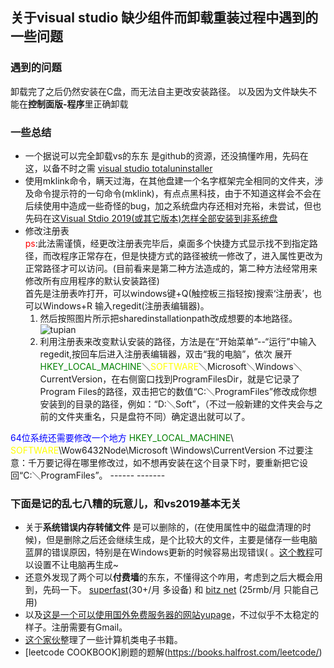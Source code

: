 ## 关于visual studio 缺少组件而卸载重装过程中遇到的一些问题
### 遇到的问题
卸载完了之后仍然安装在C盘，而无法自主更改安装路径。
以及因为文件缺失不能在**控制面版-程序**里正确卸载
### 一些总结
* 一个据说可以完全卸载vs的东东 是github的资源，还没搞懂咋用，先码在这，以备不时之需
[visual studio totaluninstaller](https://github.com/Microsoft/VisualStudioUninstaller)
* 使用mklink命令，瞒天过海，在其他盘建一个名字框架完全相同的文件夹，涉及命令提示符的一句命令(mklink)，有点点黑科技，由于不知道这样会不会在后续使用中造成一些奇怪的bug，加之系统盘内存还相对充裕，未尝试，但也先码在这[Visual Stdio 2019(或其它版本)怎样全部安装到非系统盘](https://zhuanlan.zhihu.com/p/87509706)
* 修改注册表  
 <font color = red>ps</font>:此法需谨慎，经更改注册表完毕后，桌面多个快捷方式显示找不到指定路径，而改程序正常存在，但是快捷方式的路径被统一修改了，进入属性更改为正常路径才可以访问。(目前看来是第二种方法造成的，第二种方法经常用来修改所有应用程序的默认安装路径)  
 首先是注册表咋打开，可以windows键+Q(触控板三指轻按)搜索‘注册表’，也可以Windows+R 输入regedit(注册表编辑器)。
  1. 然后按照图片所示把sharedinstallationpath改成想要的本地路径。
![tupian](https://img-blog.csdnimg.cn/20210122093019664.png?x-oss-process=image/watermark,type_ZmFuZ3poZW5naGVpdGk,shadow_10,text_aHR0cHM6Ly9ibG9nLmNzZG4ubmV0L3N3anR1c3o=,size_16,color_FFFFFF,t_70)  
  2. 利用注册表来改变默认安装的路径，方法是在“开始菜单”--“运行”中输入regedit,按回车后进入注册表编辑器，双击“我的电脑”，依次
展开<font color = green>HKEY_LOCAL_MACHINE</font>＼<font color = yellow>SOFTWARE</font>＼Microsoft＼Windows＼CurrentVersion，在右侧窗口找到ProgramFilesDir，就是它记录了Program
Files的路径，双击把它的数值“C:＼ProgramFiles”修改成你想安装到的目录的路径，例如：“D:＼Soft”，（不过一般新建的文件夹会与之前的文件夹重名，只是盘符不同）确定退出就可以了。  
<font color = blue>  
  64位系统还需要修改一个地方
  </font><font color = green>HKEY_LOCAL_MACHINE</font>\ <font color = yellow>SOFTWARE</font>\Wow6432Node\Microsoft
  \Windows\CurrentVersion  
  不过要注意：千万要记得在哪里修改过，如不想再安装在这个目录下时，要重新把它设回“C:＼ProgramFiles”。
------
-------

### 下面是记的乱七八糟的玩意儿，和vs2019基本无关
* 关于**系统错误内存转储文件**
是可以删除的，(在使用属性中的磁盘清理的时候)，但是删除之后还会继续生成，是个比较大的文件，主要是储存一些电脑蓝屏的错误原因，特别是在Windows更新的时候容易出现错误( 。[这个教程](https://www.bkqs.com.cn/contant1/18p74j26p4.html)可以设置不让电脑再生成~
* 还意外发现了两个可以**付费墙**的东东，不懂得这个咋用，考虑到之后大概会用到，先码一下。
[superfast](http://www.app-superfast.com/zh/)(30+/月 多设备) 和 [bitz net](https://ca.bitznet.app/?_gl=1*i2rj0u*_gcl_aw*R0NMLjE2MzA0NzQ3MTYuRUFJYUlRb2JDaE1JclpUWDRkcmE4Z0lWOTBnVkNCMlNIUUMxRUFFWUFTQUFFZ0xnWmZEX0J3RQ..#/dashboard)
(25rmb/月 只能自己用)
* 以及[这是一个可以使用国外免费服务器的网站yupage](https://cpanel.yupage.com/index.php)，不过似乎不太稳定的样子。注册需要有Gmail。
* [这个家伙](https://github.com/imarvinle/awesome-cs-books#awesome-cs-books-%E8%B6%85%E8%BF%87-200-%E6%9C%AC%E7%BB%8F%E5%85%B8%E7%9A%84%E8%AE%A1%E7%AE%97%E6%9C%BA%E4%B9%A6%E7%B1%8D%E5%88%86%E4%BA%AB)整理了一些计算机类电子书籍。
* [leetcode COOKBOOK]刷题的题解(https://books.halfrost.com/leetcode/)
  
